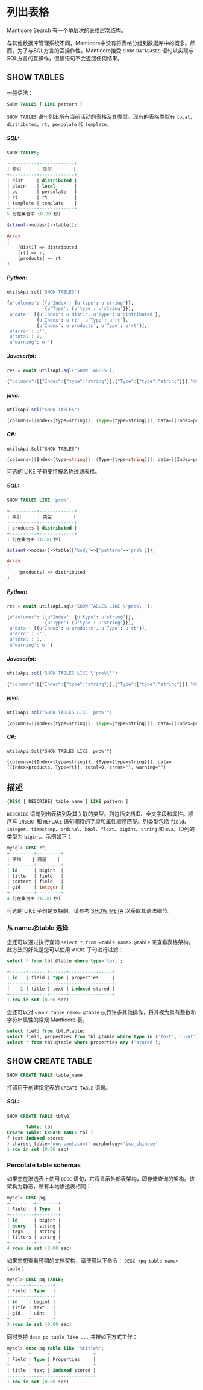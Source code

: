 # 列出表格

Manticore Search 有一个单层次的表格层次结构。

与其他数据库管理系统不同，Manticore中没有将表格分组到数据库中的概念。然而，为了与SQL方言的互操作性，Manticore接受 `SHOW DATABASES` 语句以实现与SQL方言的互操作，但该语句不会返回任何结果。

<!-- example listing -->
## SHOW TABLES

一般语法：

```sql
SHOW TABLES [ LIKE pattern ]
```

`SHOW TABLES` 语句列出所有当前活动的表格及其类型。现有的表格类型有 `local`、`distributed`、`rt`、`percolate` 和 `template`。


<!-- intro -->
##### SQL:

<!-- request SQL -->

```sql
SHOW TABLES;
```

<!-- response SQL -->

```sql
+----------+-------------+
| 索引      | 类型        |
+----------+-------------+
| dist     | distributed |
| plain    | local       |
| pq       | percolate   |
| rt       | rt          |
| template | template    |
+----------+-------------+
5 行在集合中 (0.00 秒)
```

<!-- request PHP -->

```php
$client->nodes()->table();
```

<!-- response PHP -->

```php
Array
(
    [dist1] => distributed
    [rt] => rt
    [products] => rt
)

```
<!-- intro -->
##### Python:

<!-- request Python -->

```python
utilsApi.sql('SHOW TABLES')
```

<!-- response Python -->
```python
{u'columns': [{u'Index': {u'type': u'string'}},
              {u'Type': {u'type': u'string'}}],
 u'data': [{u'Index': u'dist1', u'Type': u'distributed'},
           {u'Index': u'rt', u'Type': u'rt'},
           {u'Index': u'products', u'Type': u'rt'}],
 u'error': u'',
 u'total': 0,
 u'warning': u''}
```
<!-- intro -->
##### Javascript:

<!-- request javascript -->

```javascript
res = await utilsApi.sql('SHOW TABLES');
```

<!-- response javascript -->
```javascript
{"columns":[{"Index":{"type":"string"}},{"Type":{"type":"string"}}],"data":[{"Index":"products","Type":"rt"}],"total":0,"error":"","warning":""}
```

<!-- intro -->
##### java:

<!-- request Java -->

```java
utilsApi.sql("SHOW TABLES")
```

<!-- response Java -->
```java
{columns=[{Index={type=string}}, {Type={type=string}}], data=[{Index=products, Type=rt}], total=0, error=, warning=}
```

<!-- intro -->
##### C#:

<!-- request C# -->

```clike
utilsApi.Sql("SHOW TABLES")
```

<!-- response C# -->
```C#
{columns=[{Index={type=string}}, {Type={type=string}}], data=[{Index=products, Type=rt}], total=0, error="", warning=""}
```

<!-- end -->

<!-- example Example_2 -->
可选的 LIKE 子句支持按名称过滤表格。


<!-- intro -->
##### SQL:

<!-- request SQL -->

```sql
SHOW TABLES LIKE 'pro%';
```

<!-- response SQL -->

```sql
+----------+-------------+
| 索引      | 类型        |
+----------+-------------+
| products | distributed |
+----------+-------------+
1 行在集合中 (0.00 秒)
```

<!-- request PHP -->

```php
$client->nodes()->table(['body'=>['pattern'=>'pro%']]);
```

<!-- response PHP -->

```php
Array
(
    [products] => distributed
)

```


<!-- intro -->
##### Python:

<!-- request Python -->

```python
res = await utilsApi.sql('SHOW TABLES LIKE \'pro%\'');
```

<!-- response Python -->
```python
{u'columns': [{u'Index': {u'type': u'string'}},
              {u'Type': {u'type': u'string'}}],
 u'data': [{u'Index': u'products', u'Type': u'rt'}],
 u'error': u'',
 u'total': 0,
 u'warning': u''}
```
<!-- intro -->
##### Javascript:

<!-- request javascript -->

```javascript
utilsApi.sql('SHOW TABLES LIKE \'pro%\'')
```

<!-- response javascript -->
```javascript
{"columns":[{"Index":{"type":"string"}},{"Type":{"type":"string"}}],"data":[{"Index":"products","Type":"rt"}],"total":0,"error":"","warning":""}
```


<!-- intro -->
##### java:

<!-- request Java -->

```java
utilsApi.sql("SHOW TABLES LIKE 'pro%'")
```

<!-- response Java -->
```java
{columns=[{Index={type=string}}, {Type={type=string}}], data=[{Index=products, Type=rt}], total=0, error=, warning=}
```

<!-- intro -->
##### C#:

<!-- request C# -->

```clike
utilsApi.Sql("SHOW TABLES LIKE 'pro%'")
```

<!-- response C# -->
```clike
{columns=[{Index={type=string}}, {Type={type=string}}], data=[{Index=products, Type=rt}], total=0, error="", warning=""}
```


<!-- end -->

## 描述

```sql
{DESC | DESCRIBE} table_name [ LIKE pattern ]
```

`DESCRIBE` 语句列出表格列及其关联的类型。列包括文档ID、全文字段和属性。顺序与 `INSERT` 和 `REPLACE` 语句期待的字段和属性顺序匹配。列类型包括 `field`、`integer`、`timestamp`、`ordinal`、`bool`、`float`、`bigint`、`string` 和 `mva`。ID列的类型为 `bigint`。示例如下：

```sql
mysql> DESC rt;
+---------+---------+
| 字段    | 类型    |
+---------+---------+
| id      | bigint  |
| title   | field   |
| content | field   |
| gid     | integer |
+---------+---------+
4 行在集合中 (0.00 秒)
```

可选的 LIKE 子句是支持的。请参考
[SHOW META](Node_info_and_management/SHOW_META.md) 以获取其语法细节。

### 从 name.@table 选择

<!-- example name_table -->
您还可以通过执行查询 `select * from <table_name>.@table` 来查看表格架构。此方法的好处是您可以使用 `WHERE` 子句进行过滤：

<!-- request SQL -->
```sql
select * from tbl.@table where type='text';
```

<!-- response SQL -->
```sql
+------+-------+------+----------------+
| id   | field | type | properties     |
+------+-------+------+----------------+
|    2 | title | text | indexed stored |
+------+-------+------+----------------+
1 row in set (0.00 sec)
```

<!-- end -->

<!-- example name_table2 -->

您还可以对 `<your_table_name>.@table` 执行许多其他操作，将其视为具有整数和字符串属性的常规 Manticore 表。

<!-- request SQL -->

```sql
select field from tbl.@table;
select field, properties from tbl.@table where type in ('text', 'uint');
select * from tbl.@table where properties any ('stored');
```

<!-- end -->

## SHOW CREATE TABLE

<!-- example show_create -->
```sql
SHOW CREATE TABLE table_name
```

打印用于创建指定表的 `CREATE TABLE` 语句。

<!-- intro -->
##### SQL:

<!-- request SQL -->
```sql
SHOW CREATE TABLE tbl\G
```

<!-- response SQL -->
```sql
       Table: tbl
Create Table: CREATE TABLE tbl (
f text indexed stored
) charset_table='non_cont,cont' morphology='icu_chinese'
1 row in set (0.00 sec)
```
<!-- end -->

### Percolate table schemas

如果您在渗透表上使用 `DESC` 语句，它将显示外部表架构，即存储查询的架构。该架构为静态，所有本地渗透表相同：

```sql
mysql> DESC pq;
+---------+--------+
| Field   | Type   |
+---------+--------+
| id      | bigint |
| query   | string |
| tags    | string |
| filters | string |
+---------+--------+
4 rows in set (0.00 sec)
```

如果您想查看预期的文档架构，请使用以下命令：
`DESC <pq table name> table`：

```sql
mysql> DESC pq TABLE;
+-------+--------+
| Field | Type   |
+-------+--------+
| id    | bigint |
| title | text   |
| gid   | uint   |
+-------+--------+
3 rows in set (0.00 sec)
```

同时支持 `desc pq table like ...` 并按如下方式工作：

```sql
mysql> desc pq table like '%title%';
+-------+------+----------------+
| Field | Type | Properties     |
+-------+------+----------------+
| title | text | indexed stored |
+-------+------+----------------+
1 row in set (0.00 sec)
```
